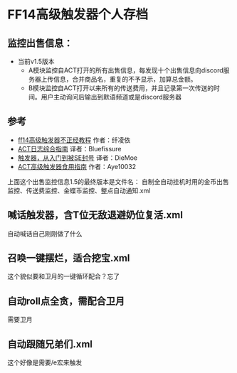# FF14高级触发器个人存档

## 监控出售信息：
* 当前v1.5版本
  * A模块监控自ACT打开的所有出售信息，每发现十个出售信息向discord服务器上传信息，合并商品名，重复的不予显示，加算总金额。
  * B模块监控自ACT打开以来所有的传送费用，并且记录第一次传送的时间。用户主动询问后输出到默语频道或是discord服务器
## 参考
* [ff14高级触发器不正经教程](https://www.bilibili.com/read/cv17010294) 作者：纤凌依
* [ACT日志综合指南](https://bbs.tggfl.com/topic/8/act%E6%97%A5%E5%BF%97%E7%BB%BC%E5%90%88%E6%8C%87%E5%8D%97) 译者：Bluefissure 
* [触发器，从入门到被SE封号](https://nga.178.com/read.php?tid=19873001) 译者：DieMoe 
* [ACT高级触发器食用指南](https://www.aye10032.com/2022/04/11/2022-04-11-FF14-trigger/) 作者：Aye10032

上面这个出售监控信息1.5的最终版本是文件名：
自制全自动挂机时用的金币出售监控、传送费监控、金蝶币监控、整点自动通知.xml

## 喊话触发器，含T位无敌退避奶位复活.xml
自动喊话自己刚刚做了什么
## 召唤一键摆烂，适合挖宝.xml
这个貌似要和卫月的一键循环配合？忘了
## 自动roll点全贪，需配合卫月
需要卫月
## 自动跟随兄弟们.xml
这个好像是需要/e宏来触发
